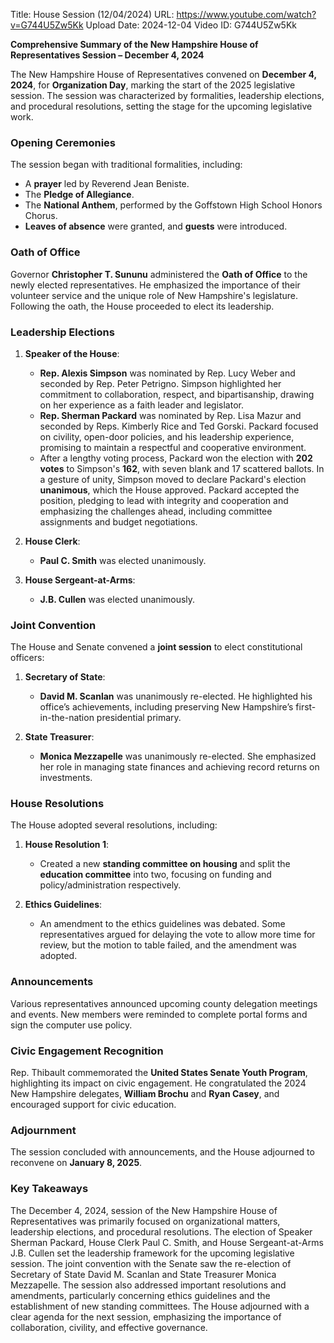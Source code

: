 Title: House Session (12/04/2024)
URL: https://www.youtube.com/watch?v=G744U5Zw5Kk
Upload Date: 2024-12-04
Video ID: G744U5Zw5Kk

**Comprehensive Summary of the New Hampshire House of Representatives Session – December 4, 2024**

The New Hampshire House of Representatives convened on **December 4, 2024**, for **Organization Day**, marking the start of the 2025 legislative session. The session was characterized by formalities, leadership elections, and procedural resolutions, setting the stage for the upcoming legislative work.

### **Opening Ceremonies**
The session began with traditional formalities, including:
- A **prayer** led by Reverend Jean Beniste.
- The **Pledge of Allegiance**.
- The **National Anthem**, performed by the Goffstown High School Honors Chorus.
- **Leaves of absence** were granted, and **guests** were introduced.

### **Oath of Office**
Governor **Christopher T. Sununu** administered the **Oath of Office** to the newly elected representatives. He emphasized the importance of their volunteer service and the unique role of New Hampshire's legislature. Following the oath, the House proceeded to elect its leadership.

### **Leadership Elections**
1. **Speaker of the House**:
   - **Rep. Alexis Simpson** was nominated by Rep. Lucy Weber and seconded by Rep. Peter Petrigno. Simpson highlighted her commitment to collaboration, respect, and bipartisanship, drawing on her experience as a faith leader and legislator.
   - **Rep. Sherman Packard** was nominated by Rep. Lisa Mazur and seconded by Reps. Kimberly Rice and Ted Gorski. Packard focused on civility, open-door policies, and his leadership experience, promising to maintain a respectful and cooperative environment.
   - After a lengthy voting process, Packard won the election with **202 votes** to Simpson's **162**, with seven blank and 17 scattered ballots. In a gesture of unity, Simpson moved to declare Packard's election **unanimous**, which the House approved. Packard accepted the position, pledging to lead with integrity and cooperation and emphasizing the challenges ahead, including committee assignments and budget negotiations.

2. **House Clerk**:
   - **Paul C. Smith** was elected unanimously.

3. **House Sergeant-at-Arms**:
   - **J.B. Cullen** was elected unanimously.

### **Joint Convention**
The House and Senate convened a **joint session** to elect constitutional officers:
1. **Secretary of State**:
   - **David M. Scanlan** was unanimously re-elected. He highlighted his office’s achievements, including preserving New Hampshire’s first-in-the-nation presidential primary.

2. **State Treasurer**:
   - **Monica Mezzapelle** was unanimously re-elected. She emphasized her role in managing state finances and achieving record returns on investments.

### **House Resolutions**
The House adopted several resolutions, including:
1. **House Resolution 1**:
   - Created a new **standing committee on housing** and split the **education committee** into two, focusing on funding and policy/administration respectively.

2. **Ethics Guidelines**:
   - An amendment to the ethics guidelines was debated. Some representatives argued for delaying the vote to allow more time for review, but the motion to table failed, and the amendment was adopted.

### **Announcements**
Various representatives announced upcoming county delegation meetings and events. New members were reminded to complete portal forms and sign the computer use policy.

### **Civic Engagement Recognition**
Rep. Thibault commemorated the **United States Senate Youth Program**, highlighting its impact on civic engagement. He congratulated the 2024 New Hampshire delegates, **William Brochu** and **Ryan Casey**, and encouraged support for civic education.

### **Adjournment**
The session concluded with announcements, and the House adjourned to reconvene on **January 8, 2025**.

### **Key Takeaways**
The December 4, 2024, session of the New Hampshire House of Representatives was primarily focused on organizational matters, leadership elections, and procedural resolutions. The election of Speaker Sherman Packard, House Clerk Paul C. Smith, and House Sergeant-at-Arms J.B. Cullen set the leadership framework for the upcoming legislative session. The joint convention with the Senate saw the re-election of Secretary of State David M. Scanlan and State Treasurer Monica Mezzapelle. The session also addressed important resolutions and amendments, particularly concerning ethics guidelines and the establishment of new standing committees. The House adjourned with a clear agenda for the next session, emphasizing the importance of collaboration, civility, and effective governance.